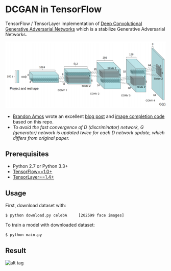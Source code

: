 # DCGAN in TensorFlow

TensorFlow / TensorLayer implementation of [Deep Convolutional Generative Adversarial Networks](http://arxiv.org/abs/1511.06434) which is a stabilize Generative Adversarial Networks.

![alt tag](DCGAN.png)

* [Brandon Amos](http://bamos.github.io/) wrote an excellent [blog post](http://bamos.github.io/2016/08/09/deep-completion/) and [image completion code](https://github.com/bamos/dcgan-completion.tensorflow) based on this repo.
* *To avoid the fast convergence of D (discriminator) network, G (generator) network is updated twice for each D network update, which differs from original paper.*


## Prerequisites

- Python 2.7 or Python 3.3+
- [TensorFlow==1.0+](https://www.tensorflow.org/)
- [TensorLayer==1.4+](https://github.com/zsdonghao/tensorlayer)


## Usage

First, download dataset with:

    $ python download.py celebA		[202599 face images]

To train a model with downloaded dataset:

    $ python main.py

## Result

![alt tag](result.png)